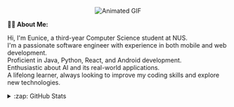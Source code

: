 <!--
<details>
  <summary>:package: My Projects</summary>
  
  - [Project 1](https://github.com/eunrcn/project1): ww.
  - [Project 2](https://github.com/eunrcn/project2): ww.
  - [Project 3](https://github.com/eunrcn/project3): ww.

</details>
-->
<p align="center">
  <img src="https://media.giphy.com/media/l378BzHA5FwWFXVSg/giphy.gif" alt="Animated GIF" />
</p>

<!-- Introduction -->
<strong>👩‍💻 About Me:</strong>

<p align="center">
  <ul style="list-style-type: none; padding: 0;">
    <li>Hi, I'm Eunice, a third-year Computer Science student at NUS.</li>
    <li>I'm a passionate software engineer with experience in both mobile and web development.</li>
    <li>Proficient in Java, Python, React, and Android development.</li>
    <li>Enthusiastic about AI and its real-world applications.</li>
    <li>A lifelong learner, always looking to improve my coding skills and explore new technologies.</li>
  </ul>
</p>

<details>
  <summary>:zap: GitHub Stats</summary>
  
  <p align="left"> 
    <img src="https://komarev.com/ghpvc/?username=eunrcn&label=Profile%20views&color=0e75b6&style=flat" alt="Profile views for eunrcn" /> 
  </p>
  
  <table>
    <tr>
      <td>
        <img src="https://github-profile-trophy.vercel.app/?username=eunrcn&row=3&column=4&no-bg=true" alt="GitHub Trophy"/>
      </td>
      <td>
        <a href="https://git.io/streak-stats">
          <img src="https://github-readme-streak-stats.herokuapp.com?user=eunrcn&theme=transparent&date_format=j%20M%5B%20Y%5D" alt="GitHub Streak"/>
        </a>
      </td> 
    </tr>
  </table>
  
</details>


